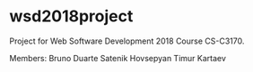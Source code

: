 # wsd2018project

Project for Web Software Development 2018 Course CS-C3170.

Members:
Bruno Duarte
Satenik Hovsepyan
Timur Kartaev
